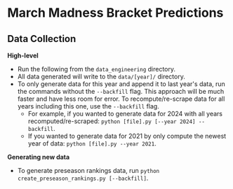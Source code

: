 # March Madness Bracket Predictions
## Data Collection

**High-level**
- Run the following from the `data_engineering` directory.
- All data generated will write to the `data/[year]/` directory.
- To only generate data for this year and append it to last year's data, run the commands without the `--backfill` flag. This approach will be much faster and have less room for error. To recompute/re-scrape data for all years including this one, use the `--backfill` flag.
  - For example, if you wanted to generate data for 2024 with all years recomputed/re-scraped: `python [file].py [--year 2024] --backfill`.
  - If you wanted to generate data for 2021 by only compute the newest year of data: `python [file].py --year 2021`.

**Generating new data**
- To generate preseason rankings data, run `python create_preseason_rankings.py [--backfill]`.
